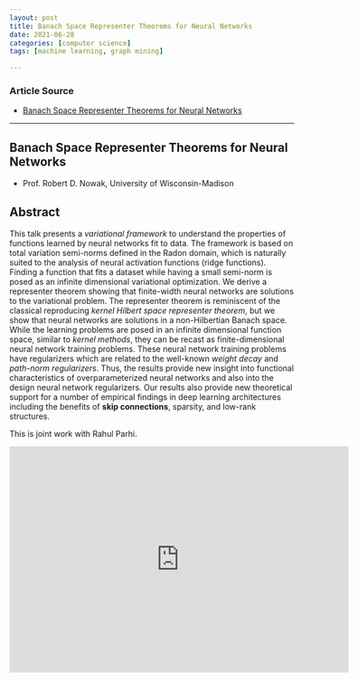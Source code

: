 ```yaml
---
layout: post
title: Banach Space Representer Theorems for Neural Networks
date: 2021-06-28
categories: [computer science]
tags: [machine learning, graph mining]

---
```


### Article Source

* [Banach Space Representer Theorems for Neural Networks](https://www.youtube.com/watch?v=nLlIUeOqIcs)


---

## Banach Space Representer Theorems for Neural Networks

* Prof. Robert D. Nowak, University of Wisconsin-Madison

## Abstract

This talk presents a *variational framework* to understand the properties of functions learned by neural networks fit to data. The framework is based on total variation semi-norms defined in the Radon domain, which is naturally suited to the analysis of neural activation functions (ridge functions). Finding a function that fits a dataset while having a small semi-norm is posed as an infinite dimensional variational optimization.  We derive a representer theorem showing that finite-width neural networks are solutions to the variational problem. The representer theorem is reminiscent of the classical reproducing *kernel Hilbert space representer theorem*, but we show that neural networks are solutions in a non-Hilbertian Banach space. While the learning problems are posed in an infinite dimensional function space, similar to *kernel methods*, they can be recast as finite-dimensional neural network training problems. These neural network training problems have regularizers which are related to the well-known *weight decay* and *path-norm regularizers*. Thus, the results provide new insight into functional characteristics of overparameterized neural networks and also into the design neural network regularizers.  Our results also provide new theoretical support for a number of empirical findings in deep learning architectures including the benefits of **skip connections**, sparsity, and low-rank structures.

This is joint work with Rahul Parhi.


<iframe width="600" height="400" src="https://www.youtube.com/embed/nLlIUeOqIcs" title="YouTube video player" frameborder="0" allow="accelerometer; autoplay; clipboard-write; encrypted-media; gyroscope; picture-in-picture" allowfullscreen></iframe>

 